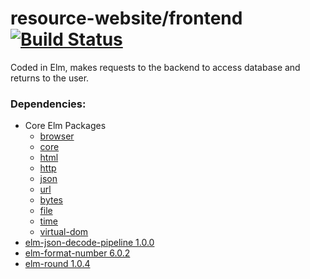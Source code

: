 # resource-website/frontend [![Build Status](https://api.travis-ci.org/A-Team-Rowan-University/resource-website.svg?branch=master)](https://travis-ci.org/A-Team-Rowan-University/resource-website)

Coded in Elm, makes requests to the backend to access database and returns to the user.

### Dependencies:
* Core Elm Packages
   * [browser](https://github.com/elm/browser)
   * [core](https://github.com/elm/core)
   * [html](https://github.com/elm/html)
   * [http](https://github.com/elm/http)
   * [json](https://github.com/elm/json)
   * [url](https://github.com/elm/url)
   * [bytes](https://github.com/elm/bytes)
   * [file](https://github.com/elm/file)
   * [time](https://github.com/elm/time)
   * [virtual-dom](https://github.com/elm/virtual-dom)
* [elm-json-decode-pipeline 1.0.0](https://github.com/NoRedInk/elm-json-decode-pipeline)
* [elm-format-number 6.0.2](https://github.com/cuducos/elm-format-number)
* [elm-round 1.0.4](https://github.com/myrho/elm-round)
